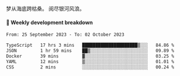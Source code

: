 梦从海底跨枯桑。
阅尽银河风浪。


#### 📝 Weekly development breakdown

<!--START_SECTION:waka-->

```txt
From: 25 September 2023 - To: 02 October 2023

TypeScript   17 hrs 3 mins   █████████████████████▒░░░   84.86 %
JSON         1 hr 59 mins    ██▒░░░░░░░░░░░░░░░░░░░░░░   09.89 %
Docker       39 mins         ▓░░░░░░░░░░░░░░░░░░░░░░░░   03.25 %
YAML         12 mins         ▒░░░░░░░░░░░░░░░░░░░░░░░░   01.01 %
CSS          2 mins          ░░░░░░░░░░░░░░░░░░░░░░░░░   00.24 %
```

<!--END_SECTION:waka-->



